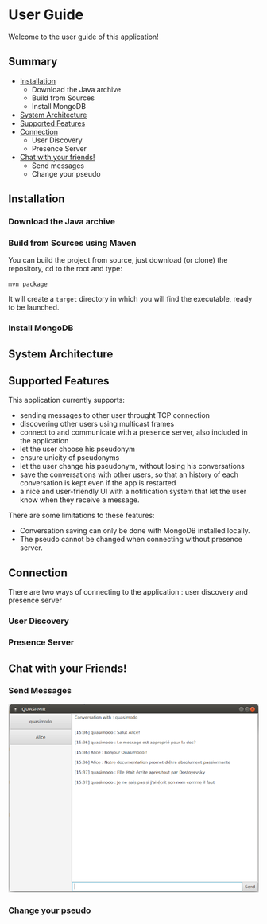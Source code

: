# User Guide

Welcome to the user guide of this application!

## Summary

- [Installation](#installation)
	- Download the Java archive
	- Build from Sources
	- Install MongoDB
- [System Architecture](#system-architecture)
- [Supported Features](#supported-features)
- [Connection](#connection)
	- User Discovery
	- Presence Server
- [Chat with your friends!](#chat-with-your-friends!)
	- Send messages
	- Change your pseudo


## Installation

### Download the Java archive

### Build from Sources using Maven

You can build the project from source, just download (or clone) the repository, cd to the root and type:
```
mvn package
```
It will create a `target` directory in which you will find the executable, ready to be launched.

### Install MongoDB

## System Architecture

## Supported Features

This application currently supports:
- sending messages to other user throught TCP connection
- discovering other users using multicast frames
- connect to and communicate with a presence server, also included in the application
- let the user choose his pseudonym
- ensure unicity of pseudonyms
- let the user change his pseudonym, without losing his conversations
- save the conversations with other users, so that an history of each conversation is kept even if the app is restarted
- a nice and user-friendly UI with a notification system that let the user know when they receive a message.

There are some limitations to these features:
- Conversation saving can only be done with MongoDB installed locally.
- The pseudo cannot be changed when connecting without presence server.

## Connection

There are two ways of connecting to the application : user discovery and presence server

### User Discovery

### Presence Server

## Chat with your Friends!

### Send Messages

![Screen Capture](images/in-chat.png)

### Change your pseudo
